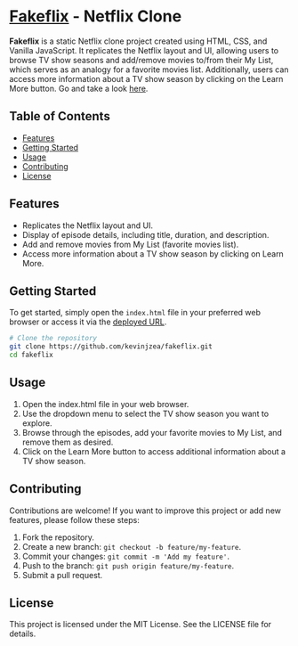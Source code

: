 # [Fakeflix](https://fakeflix-kjz.web.app/) - Netflix Clone

**Fakeflix** is a static Netflix clone project created using HTML, CSS, and Vanilla JavaScript. It replicates the Netflix layout and UI, allowing users to browse TV show seasons and add/remove movies to/from their My List, which serves as an analogy for a favorite movies list. Additionally, users can access more information about a TV show season by clicking on the Learn More button. Go and take a look [here](https://fakeflix-kjz.web.app/).

## Table of Contents

- [Features](#features)
- [Getting Started](#getting-started)
- [Usage](#usage)
- [Contributing](#contributing)
- [License](#license)

## Features

- Replicates the Netflix layout and UI.
- Display of episode details, including title, duration, and description.
- Add and remove movies from My List (favorite movies list).
- Access more information about a TV show season by clicking on Learn More.
<!-- - Loaded data from JavaScript arrays. -->
<!-- - Responsive design for various screen sizes. -->

## Getting Started

To get started, simply open the `index.html` file in your preferred web browser or access it via the [deployed URL](https://fakeflix-kjz.web.app/).

```bash
# Clone the repository
git clone https://github.com/kevinjzea/fakeflix.git
cd fakeflix
```

## Usage

1. Open the index.html file in your web browser.
2. Use the dropdown menu to select the TV show season you want to explore.
3. Browse through the episodes, add your favorite movies to My List, and remove them as desired.
4. Click on the Learn More button to access additional information about a TV show season.

## Contributing

Contributions are welcome! If you want to improve this project or add new features, please follow these steps:

1. Fork the repository.
2. Create a new branch: `git checkout -b feature/my-feature`.
3. Commit your changes: `git commit -m 'Add my feature'`.
4. Push to the branch: `git push origin feature/my-feature`.
5. Submit a pull request.


## License

This project is licensed under the MIT License. See the LICENSE file for details.
